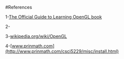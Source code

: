 #References

1-[The Official Guide to Learning OpenGL book](http://www.glprogramming.com/red/chapter01.html)

2-[]()

3-[wikipedia.org/wiki/OpenGL](https://en.wikipedia.org/wiki/OpenGL)

4-[www.prinmath.com](http://www.prinmath.com/csci5229/misc/install.html)
